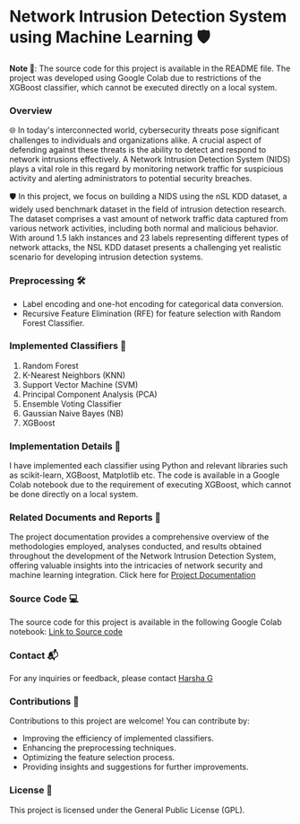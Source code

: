 # Network Intrusion Detection System using Machine Learning 🛡️

**Note 🚨**: The source code for this project is available in the README file. The project was developed using Google Colab due to restrictions of the XGBoost classifier, which cannot be executed directly on a local system.

### Overview
🌐 In today's interconnected world, cybersecurity threats pose significant challenges to individuals and organizations alike. A crucial aspect of defending against these threats is the ability to detect and respond to network intrusions effectively. A Network Intrusion Detection System (NIDS) plays a vital role in this regard by monitoring network traffic for suspicious activity and alerting administrators to potential security breaches.

🛡️ In this project, we focus on building a NIDS using the nSL KDD dataset, a widely used benchmark dataset in the field of intrusion detection research. The dataset comprises a vast amount of network traffic data captured from various network activities, including both normal and malicious behavior. With around 1.5 lakh instances and 23 labels representing different types of network attacks, the NSL KDD dataset presents a challenging yet realistic scenario for developing intrusion detection systems.

### Preprocessing 🛠️
- Label encoding and one-hot encoding for categorical data conversion.
- Recursive Feature Elimination (RFE) for feature selection with Random Forest Classifier.

### Implemented Classifiers 🤖
1. Random Forest
2. K-Nearest Neighbors (KNN)
3. Support Vector Machine (SVM)
4. Principal Component Analysis (PCA)
5. Ensemble Voting Classifier
6. Gaussian Naive Bayes (NB)
7. XGBoost

### Implementation Details 📝
I have implemented each classifier using Python and relevant libraries such as scikit-learn, XGBoost, Matplotlib etc. The code is available in a Google Colab notebook due to the requirement of executing XGBoost, which cannot be done directly on a local system.

### Related Documents and Reports 📄
The project documentation provides a comprehensive overview of the methodologies employed, analyses conducted, and results obtained throughout the development of the Network Intrusion Detection System, offering valuable insights into the intricacies of network security and machine learning integration. Click here for
[Project Documentation](https://drive.google.com/drive/folders/1gk6qViHF3ZknOfd2SFL1V_y_KlFWBsev?usp=sharing) 

### Source Code 💻
The source code for this project is available in the following Google Colab notebook:
[Link to Source code](imharshag/pratheeth-portfolio)

### Contact 📬
For any inquiries or feedback, please contact [Harsha G](mailto:harshag3106@gmail.com)

### Contributions 🤝
Contributions to this project are welcome! You can contribute by:
- Improving the efficiency of implemented classifiers.
- Enhancing the preprocessing techniques.
- Optimizing the feature selection process.
- Providing insights and suggestions for further improvements.

### License 📜
This project is licensed under the General Public License (GPL).
